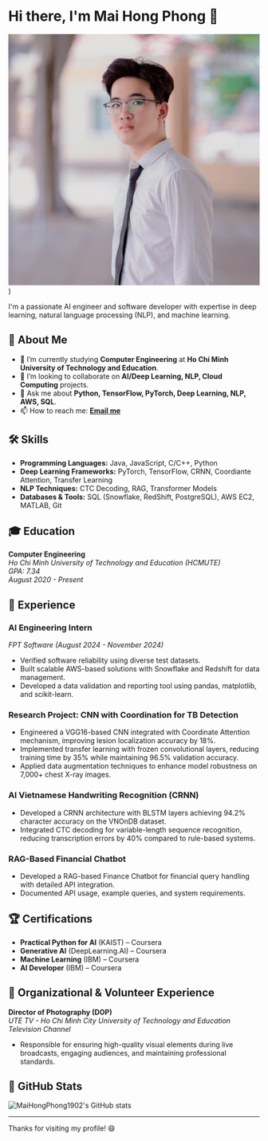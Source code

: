# Hi there, I'm Mai Hong Phong 👋

![Profile Banner](https://github.com/MaiHongPhong1902/MaiHongPhong1902/blob/main/185536251_1093627444460160_2579889946358460195_n.jpg)
)

I'm a passionate AI engineer and software developer with expertise in deep learning, natural language processing (NLP), and machine learning.

## 🚀 About Me

- 🌱 I’m currently studying **Computer Engineering** at **Ho Chi Minh University of Technology and Education**.
- 👯 I’m looking to collaborate on **AI/Deep Learning, NLP, Cloud Computing** projects.
- 💬 Ask me about **Python, TensorFlow, PyTorch, Deep Learning, NLP, AWS, SQL**.
- 📫 How to reach me: **[Email me](mailto:maihongphong.work@gmail.com)**

## 🛠️ Skills

- **Programming Languages:** Java, JavaScript, C/C++, Python
- **Deep Learning Frameworks:** PyTorch, TensorFlow, CRNN, Coordiante Attention, Transfer Learning
- **NLP Techniques:** CTC Decoding, RAG, Transformer Models
- **Databases & Tools:** SQL (Snowflake, RedShift, PostgreSQL), AWS EC2, MATLAB, Git

## 🎓 Education

**Computer Engineering**  
*Ho Chi Minh University of Technology and Education (HCMUTE)*  
*GPA: 7.34*  
*August 2020 - Present*

## 💼 Experience

### **AI Engineering Intern**  
*FPT Software (August 2024 - November 2024)*  
- Verified software reliability using diverse test datasets.
- Built scalable AWS-based solutions with Snowflake and Redshift for data management.
- Developed a data validation and reporting tool using pandas, matplotlib, and scikit-learn.

### **Research Project: CNN with Coordination for TB Detection**
- Engineered a VGG16-based CNN integrated with Coordinate Attention mechanism, improving lesion localization accuracy by 18%.
- Implemented transfer learning with frozen convolutional layers, reducing training time by 35% while maintaining 96.5% validation accuracy.
- Applied data augmentation techniques to enhance model robustness on 7,000+ chest X-ray images.

### **AI Vietnamese Handwriting Recognition (CRNN)**
- Developed a CRNN architecture with BLSTM layers achieving 94.2% character accuracy on the VNOnDB dataset.
- Integrated CTC decoding for variable-length sequence recognition, reducing transcription errors by 40% compared to rule-based systems.

### **RAG-Based Financial Chatbot**
- Developed a RAG-based Finance Chatbot for financial query handling with detailed API integration.
- Documented API usage, example queries, and system requirements.

## 🏆 Certifications

- **Practical Python for AI** (KAIST) – Coursera
- **Generative AI** (DeepLearning.AI) – Coursera
- **Machine Learning** (IBM) – Coursera
- **AI Developer** (IBM) – Coursera

## 🎥 Organizational & Volunteer Experience

**Director of Photography (DOP)**  
*UTE TV - Ho Chi Minh City University of Technology and Education Television Channel*  
- Responsible for ensuring high-quality visual elements during live broadcasts, engaging audiences, and maintaining professional standards.

## 🌟 GitHub Stats

![MaiHongPhong1902's GitHub stats](https://github-readme-stats.vercel.app/api?username=MaiHongPhong1902&show_icons=true&hide_title=true&count_private=true&hide=prs)

---

Thanks for visiting my profile! 😄

